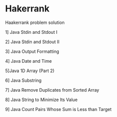 # Hakerrank
Haakerrank problem solution

1] Java Stdin and Stdout I

2] Java Stdin and Stdout II

3] Java Output Formatting

4] Java Date and Time

5]Java 1D Array (Part 2)

6] Java Substring

7] Java Remove Duplicates from Sorted Array

8] Java String to Minimize Its Value

9] Java Count Pairs Whose Sum is Less than Target

